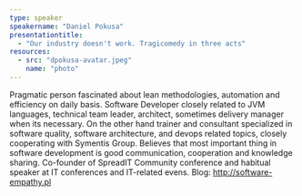 ```yaml
---
type: speaker
speakername: "Daniel Pokusa"
presentationtitle: 
  - "Our industry doesn't work. Tragicomedy in three acts"
resources:
  - src: "dpokusa-avatar.jpeg"
    name: "photo"
---
```

Pragmatic person fascinated about lean methodologies, automation and efficiency
on daily basis. Software Developer closely related to JVM languages,
technical team leader, architect, sometimes delivery manager when its necessary.
On the other hand trainer and consultant specialized in software quality,
software architecture, and devops related topics,
closely cooperating with Symentis Group. Believes that most important thing
in software development is good communication,
cooperation and knowledge sharing.
Co-founder of SpreadIT Community conference and habitual speaker at IT
conferences and IT-related evens. Blog: http://software-empathy.pl
